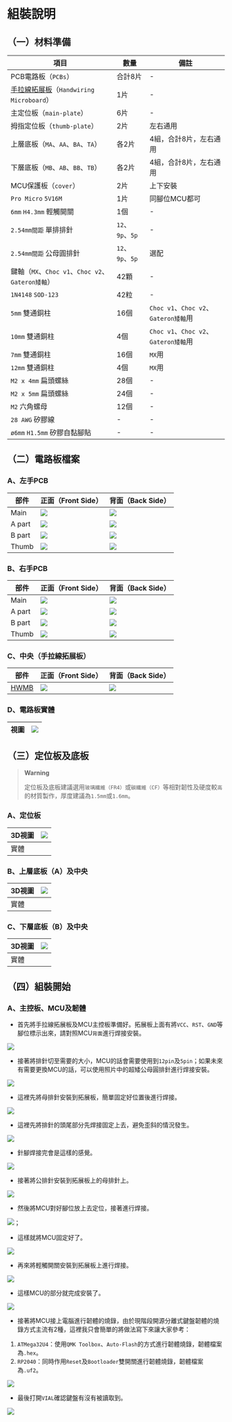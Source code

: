 # 組裝說明

## （一）材料準備

|項目|數量|備註|
| -- | -- | -- |
|PCB電路板（`PCBs`）|合計8片|-|
|[手拉線拓展板](https://github.com/DreaM117er/Handwiring-Microboard)（`Handwiring Microboard`）|1片|-|
|主定位板（`main-plate`）|6片|-|
|拇指定位板（`thumb-plate`）|2片|左右通用|
|上層底板（`MA`、`AA`、`BA`、`TA`）|各2片|4組，合計8片，左右通用|
|下層底板（`MB`、`AB`、`BB`、`TB`）|各2片|4組，合計8片，左右通用|
|MCU保護板（`cover`）|2片|上下安裝|
|`Pro Micro` `5V16M`|1片|同腳位MCU都可|
|`6mm` `H4.3mm` 輕觸開關 |1個|-|
|`2.54mm間距` 單排排針|`12`、`9p`、`5p`|-|
|`2.54mm間距` 公母圓排針|`12`、`9p`、`5p`|選配|
|鍵軸（`MX`、`Choc v1`、`Choc v2`、`Gateron矮軸`）|42顆|-|
|`1N4148` `SOD-123`|42粒|-|
|`5mm` 雙通銅柱|16個|`Choc v1`、`Choc v2`、`Gateron矮軸`用|
|`10mm` 雙通銅柱|4個|`Choc v1`、`Choc v2`、`Gateron矮軸`用|
|`7mm` 雙通銅柱|16個|`MX`用|
|`12mm` 雙通銅柱|4個|`MX`用|
|`M2 x 4mm` 扁頭螺絲|28個|-|
|`M2 x 5mm` 扁頭螺絲|24個|-|
|`M2` 六角螺母|12個|-|
|`28 AWG` 矽膠線|-|-|
|`ø6mm` `H1.5mm` 矽膠自黏腳貼|-|-|

## （二）電路板檔案

### A、左手PCB

|部件|正面（Front Side）|背面（Back Side）|
| -- | -- | -- |
|Main|![](pic/LM-F.png)|![](pic/LM-B.png)|
|A part|![](pic/LA-F.png)|![](pic/LA-B.png)|
|B part|![](pic/LB-F.png)|![](pic/LB-B.png)|
|Thumb|![](pic/LT-F.png)|![](pic/LT-B.png)|

### B、右手PCB

|部件|正面（Front Side）|背面（Back Side）|
| -- | -- | -- |
|Main|![](pic/RM-F.png)|![](pic/RM-B.png)|
|A part|![](pic/RA-F.png)|![](pic/RA-B.png)|
|B part|![](pic/RB-F.png)|![](pic/RB-B.png)|
|Thumb|![](pic/RT-F.png)|![](pic/RT-B.png)|

### C、中央（手拉線拓展板）

|部件|正面（Front Side）|背面（Back Side）|
| -- | -- | -- |
|[HWMB](https://github.com/DreaM117er/Handwiring-Microboard)|![](pic/FS.png)|![](pic/BS.png)|

### D、電路板實體

|視圖| ![](pic/pcb.jpg) |
| -- | -- | 

## （三）定位板及底板

> **Warning**
>
> 定位板及底板建議選用`玻璃纖維（FR4）`或`碳纖維（CF）`等相對韌性及硬度較`高`的材質製作，厚度建議為`1.5mm`或`1.6mm`。

### A、定位板

|3D視圖| ![](pic/3d-plate.png) |
| -- | -- | 
| 實體 |  | 

### B、上層底板（A）及中央

|3D視圖| ![](pic/3d-A.png) |
| -- | -- | 
| 實體 |  | 

### C、下層底板（B）及中央

|3D視圖| ![](pic/3d-B.png) |
| -- | -- | 
| 實體 |  | 

## （四）組裝開始

### A、主控板、MCU及韌體

- 首先將手拉線拓展板及MCU主控板準備好。拓展板上面有將`VCC`、`RST`、`GND`等腳位標示出來，請對照MCU`背面`進行焊接安裝。

![](pic/g001.jpg)

- 接著將排針切至需要的大小，MCU的話會需要使用到`12pin`及`5pin`；如果未來有需要更換MCU的話，可以使用照片中的超矮公母圓排針進行焊接安裝。

![](pic/g002.jpg)

- 這裡先將母排針安裝到拓展板，簡單固定好位置後進行焊接。

![](pic/g003.jpg)

- 這裡先將排針的頭尾部分先焊接固定上去，避免歪斜的情況發生。

![](pic/g004.jpg)

- 針腳焊接完會是這樣的感覺。

![](pic/g005.jpg)

- 接著將公排針安裝到拓展板上的母排針上。

![](pic/g006.jpg)

- 然後將MCU對好腳位放上去定位，接著進行焊接。

![](pic/g007.jpg)；

- 這樣就將MCU固定好了。

![](pic/g008.jpg)

- 再來將輕觸開關安裝到拓展板上進行焊接。

![](pic/g009.jpg)

- 這樣MCU的部分就完成安裝了。

![](pic/g010.jpg)

- 接著將MCU接上電腦進行韌體的燒錄，由於現階段開源分離式鍵盤韌體的燒錄方式主流有2種，這裡我只會簡單的將做法寫下來讓大家參考：

1. `ATMega32U4`：使用`QMK Toolbox`、`Auto-Flash`的方式進行韌體燒錄，韌體檔案為`.hex`。
2. `RP2040`：同時作用`Reset`及`Bootloader`雙開關進行韌體燒錄，韌體檔案為`.uf2`。

![](pic/g011.jpg)

- 最後打開`VIAL`確認鍵盤有沒有被讀取到。

![](pic/g012.jpg)